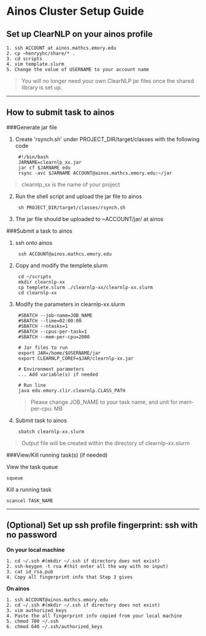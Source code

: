 # Ainos Cluster Setup Guide

## Set up ClearNLP on your ainos profile

    1. ssh ACCOUNT at ainos.mathcs.emory.edu
    2. cp ~henryyhc/share/* .
    3. cd scripts
    4. vim template.slurm
    5. Change the value of USERNAME to your account name
> You will no longer need your own ClearNLP jar files once the shared library is set up.

***
## How to submit task to ainos

###Generate jar file

1. Create 'rsynch.sh' under PROJECT_DIR/target/classes with the following code 

        #!/bin/bash
        JARNAME=clearnlp_xx.jar
        jar cf $JARNAME edu
        rsync -avc $JARNAME ACCOUNT@ainos.mathcs.emory.edu:~/jar
> clearnlp_xx is the name of your project

2. Run the shell script and upload the jar file to ainos

        sh PROJECT_DIR/target/classes/rsynch.sh

3. The jar file should be uploaded to ~ACCOUNT/jar/ at ainos

###Submit a task to ainos

1. ssh onto ainos

        ssh ACCOUNT@ainos.mathcs.emory.edu

2. Copy and modify the templete.slurm
        
        cd ~/scripts
        mkdir clearnlp-xx
        cp templete.slurm ./clearnlp-xx/clearnlp-xx.slurm
        cd clearnlp-xx

3. Modify the parameters in clearnlp-xx.slurm

        #SBATCH --job-name=JOB_NAME
        #SBATCH --time=02:00:00
        #SBATCH --ntasks=1
        #SBATCH --cpus-per-task=1
        #SBATCH --mem-per-cpu=2000

        # Jar files to run
        export JAR=/home/$USERNAME/jar
        export CLEARNLP_COREF=$JAR/clearnlp-xx.jar

        # Environment parameters
        ... Add variable(s) if needed

        # Run line
        java edu.emory.clir.clearnlp.CLASS_PATH

    > Please change JOB_NAME to your task name, and unit for mem-per-cpu: MB

4. Submit task to ainos

        sbatch clearnlp-xx.slurm
> Output file will be created within the directory of clearnlp-xx.slurm

###View/Kill running task(s) (if needed)

View the task queue

    squeue

Kill a running task

    scancel TASK_NAME

***
## (Optional) Set up ssh profile fingerprint: ssh with no password

**On your local machine**

    1. cd ~/.ssh #(mkdir ~/.ssh if directory does not exist)
    2. ssh-keygen -t rsa #(hit enter all the way with no input)
    3. cat id_rsa.pub
    4. Copy all fingerprint info that Step 3 gives

**On ainos**

    1. ssh ACCOUNT@ainos.mathcs.emory.edu
    2. cd ~/.ssh #(mkdir ~/.ssh if directory does not exist)
    3. vim authorized_keys
    4. Paste the all fingerprint info copied from your local machine
    5. chmod 700 ~/.ssh
    6. chmod 640 ~/.ssh/authorized_keys